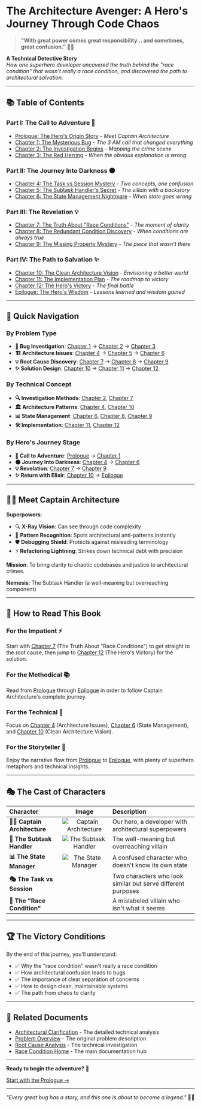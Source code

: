 # The Architecture Avenger: A Hero's Journey Through Code Chaos

> **"With great power comes great responsibility... and sometimes, great confusion."** 🦸‍♂️

**A Technical Detective Story**  
_How one superhero developer uncovered the truth behind the "race condition" that wasn't really a race condition, and discovered the path to architectural salvation._

---

## 📚 Table of Contents

### **Part I: The Call to Adventure** 🚀

- [Prologue: The Hero's Origin Story](prologue.md) - _Meet Captain Architecture_
- [Chapter 1: The Mysterious Bug](part1/chapter1.md) - _The 3 AM call that changed everything_
- [Chapter 2: The Investigation Begins](part1/chapter2.md) - _Mapping the crime scene_
- [Chapter 3: The Red Herring](part1/chapter3.md) - _When the obvious explanation is wrong_

### **Part II: The Journey Into Darkness** 🌑

- [Chapter 4: The Task vs Session Mystery](part2/chapter4.md) - _Two concepts, one confusion_
- [Chapter 5: The Subtask Handler's Secret](part2/chapter5.md) - _The villain with a backstory_
- [Chapter 6: The State Management Nightmare](part2/chapter6.md) - _When state goes wrong_

### **Part III: The Revelation** 💡

- [Chapter 7: The Truth About "Race Conditions"](part3/chapter7.md) - _The moment of clarity_
- [Chapter 8: The Redundant Condition Discovery](part3/chapter8.md) - _When conditions are always true_
- [Chapter 9: The Missing Property Mystery](part3/chapter9.md) - _The piece that wasn't there_

### **Part IV: The Path to Salvation** ✨

- [Chapter 10: The Clean Architecture Vision](part4/chapter10.md) - _Envisioning a better world_
- [Chapter 11: The Implementation Plan](part4/chapter11.md) - _The roadmap to victory_
- [Chapter 12: The Hero's Victory](part4/chapter12.md) - _The final battle_
- [Epilogue: The Hero's Wisdom](epilogue.md) - _Lessons learned and wisdom gained_

---

## 🎯 Quick Navigation

### **By Problem Type**

- **🐛 Bug Investigation**: [Chapter 1](part1/chapter1.md) → [Chapter 2](part1/chapter2.md) → [Chapter 3](part1/chapter3.md)
- **🏗️ Architecture Issues**: [Chapter 4](part2/chapter4.md) → [Chapter 5](part2/chapter5.md) → [Chapter 6](part2/chapter6.md)
- **💡 Root Cause Discovery**: [Chapter 7](part3/chapter7.md) → [Chapter 8](part3/chapter8.md) → [Chapter 9](part3/chapter9.md)
- **✨ Solution Design**: [Chapter 10](part4/chapter10.md) → [Chapter 11](part4/chapter11.md) → [Chapter 12](part4/chapter12.md)

### **By Technical Concept**

- **🔍 Investigation Methods**: [Chapter 2](part1/chapter2.md), [Chapter 7](part3/chapter7.md)
- **🏛️ Architecture Patterns**: [Chapter 4](part2/chapter4.md), [Chapter 10](part4/chapter10.md)
- **📊 State Management**: [Chapter 6](part2/chapter6.md), [Chapter 8](part3/chapter8.md), [Chapter 9](part3/chapter9.md)
- **🛠️ Implementation**: [Chapter 11](part4/chapter11.md), [Chapter 12](part4/chapter12.md)

### **By Hero's Journey Stage**

- **🚀 Call to Adventure**: [Prologue](prologue.md) → [Chapter 1](part1/chapter1.md)
- **🌑 Journey Into Darkness**: [Chapter 4](part2/chapter4.md) → [Chapter 6](part2/chapter6.md)
- **💡 Revelation**: [Chapter 7](part3/chapter7.md) → [Chapter 9](part3/chapter9.md)
- **✨ Return with Elixir**: [Chapter 10](part4/chapter10.md) → [Epilogue](epilogue.md)

---

## 🦸‍♂️ Meet Captain Architecture

**Superpowers**:

- 🔍 **X-Ray Vision**: Can see through code complexity
- 🧠 **Pattern Recognition**: Spots architectural anti-patterns instantly
- 🛡️ **Debugging Shield**: Protects against misleading terminology
- ⚡ **Refactoring Lightning**: Strikes down technical debt with precision

**Mission**: To bring clarity to chaotic codebases and justice to architectural crimes.

**Nemesis**: The Subtask Handler (a well-meaning but overreaching component)

---

## 📖 How to Read This Book

### **For the Impatient** ⚡

Start with [Chapter 7](part3/chapter7.md) (The Truth About "Race Conditions") to get straight to the root cause, then jump to [Chapter 12](part4/chapter12.md) (The Hero's Victory) for the solution.

### **For the Methodical** 📚

Read from [Prologue](prologue.md) through [Epilogue](epilogue.md) in order to follow Captain Architecture's complete journey.

### **For the Technical** 🔧

Focus on [Chapter 4](part2/chapter4.md) (Architecture Issues), [Chapter 6](part2/chapter6.md) (State Management), and [Chapter 10](part4/chapter10.md) (Clean Architecture Vision).

### **For the Storyteller** 📖

Enjoy the narrative flow from [Prologue](prologue.md) to [Epilogue](epilogue.md), with plenty of superhero metaphors and technical insights.

---

## 🎭 The Cast of Characters

| Character                   |                                  Image                                   | Description                                                  |
| :-------------------------- | :----------------------------------------------------------------------: | :----------------------------------------------------------- |
| **🦸‍♂️ Captain Architecture** | ![Captain Architecture](images/characters/captain-architecture-hero.png) | Our hero, a developer with architectural superpowers         |
| **🤖 The Subtask Handler**  |  ![The Subtask Handler](images/characters/subtask-handler-villain.png)   | The well-meaning but overreaching villain                    |
| **📊 The State Manager**    |    ![The State Manager](images/characters/state-manager-confused.png)    | A confused character who doesn't know its own state          |
| **🎭 The Task vs Session**  |                                                                          | Two characters who look similar but serve different purposes |
| **🐛 The "Race Condition"** |                                                                          | A mislabeled villain who isn't what it seems                 |

---

## 🏆 The Victory Conditions

By the end of this journey, you'll understand:

- ✅ Why the "race condition" wasn't really a race condition
- ✅ How architectural confusion leads to bugs
- ✅ The importance of clear separation of concerns
- ✅ How to design clean, maintainable systems
- ✅ The path from chaos to clarity

---

## 🔗 Related Documents

- [Architectural Clarification](../ARCHITECTURAL_CLARIFICATION.md) - The detailed technical analysis
- [Problem Overview](../PROBLEM_OVERVIEW.md) - The original problem description
- [Root Cause Analysis](../ROOT_CAUSE_ANALYSIS.md) - The technical investigation
- [Race Condition Home](../README.md) - The main documentation hub

---

**Ready to begin the adventure?** 🚀

[Start with the Prologue →](prologue.md)

---

_"Every great bug has a story, and this one is about to become a legend."_ 🦸‍♂️
